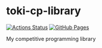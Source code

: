 # toki-cp-library

[![Actions Status](https://github.com/beet-aizu/library/workflows/verify/badge.svg)](https://github.com/beet-aizu/library/actions)
[![GitHub Pages](https://img.shields.io/static/v1?label=GitHub+Pages&message=+&color=brightgreen&logo=github)](https://OnjoujiToki.github.io/toki-cp-library/)

My competitive programming library